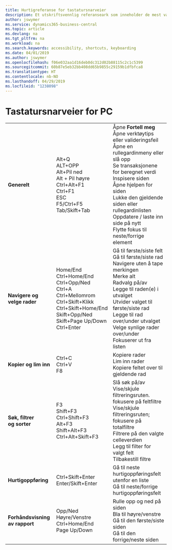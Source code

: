 ```yaml
---
title: Hurtigreferanse for tastatursnarveier
description: Et utskriftsvennlig referanseark som inneholder de mest vanlige tastatursnarveiene.
author: jswymer
ms.service: dynamics365-business-central
ms.topic: article
ms.devlang: na
ms.tgt_pltfrm: na
ms.workload: na
ms.search.keywords: accessibility, shortcuts, keyboarding
ms.date: 04/01/2019
ms.author: jswymer
ms.openlocfilehash: f06e032aa1d16deb0dc312d02b88115c2c1c5399
ms.sourcegitcommit: 60b87e5eb32bb408dd65b9855c29159b1dfbfca8
ms.translationtype: HT
ms.contentlocale: nb-NO
ms.lasthandoff: 04/29/2019
ms.locfileid: "1238098"
---
```

# <a name="pc-keyboard-shortcuts"></a>Tastatursnarveier for PC

||||  
|----------------|-----------|----------------|
|**Generelt**|Alt+Q<br />ALT+OPP<br />Alt+Pil ned<br />Alt + Pil høyre<br />Ctrl+Alt+F1<br />Ctrl+F1<br />ESC<br />F5/Ctrl+F5<br />Tab/Skift+Tab<br />|Åpne **Fortell meg**<br />Åpne verktøytips eller valideringsfeil<br />Åpne en rullegardinmeny eller slå opp<br />Se transaksjonene for beregnet verdi<br />Inspisere siden<br />Åpne hjelpen for siden<br />Lukke den gjeldende siden eller rullegardinlisten<br />Oppdatere / laste inn side på nytt<br />Flytte fokus til neste/forrige element|
|**Navigere og<br />velge rader**| Home/End<br />Ctrl+Home/End <br />Ctrl+Opp/Ned<br />Ctrl+A <br />Ctrl+Mellomrom<br />Ctrl+Skift+Klikk<br />Ctrl+Skift+Home/End<br />Skift+Opp/Ned<br />Skift+Page Up/Down<br />Ctrl+Enter| Gå til første/siste felt<br />Gå til første/siste rad<br />Navigere uten å tape merkingen<br />Merke alt<br />Radvalg på/av<br /> Legge til raden(e) i utvalget<br />Utvider valget til første/siste rad<br />Legge til rad over/under utvalget<br />Velge synlige rader over/under <br />Fokuserer ut fra listen|
|**Kopier og lim inn**|Ctrl+C<br />Ctrl+V<br />F8|Kopiere rader<br />Lim inn rader<br />Kopiere feltet over til gjeldende rad|
|**Søk, filtrer <br />og sorter**|F3<br />Shift+F3<br />Ctrl+Shift+F3<br />Alt+F3<br />Shift+Alt+F3<br />Ctrl+Alt+Skift+F3|Slå søk på/av<br />Vise/skjule filtreringsruten. fokusere på feltfiltre<br />Vise/skjule filtreringsruten; fokusere på totalfiltre<br />Filtrere på den valgte celleverdien<br />Legg til filter for valgt felt<br />Tilbakestill filtre|
|**Hurtigoppføring**|Ctrl+Skift+Enter<br />Enter/Skift+Enter|Gå til neste hurtigoppføringsfelt utenfor en liste<br />Gå til neste/forrige hurtigoppføringsfelt|
|**Forhåndsvisning av rapport**|Opp/Ned<br />Høyre/Venstre<br />Ctrl+Home/End<br />Page Up/Down|Rulle opp og ned på siden<br />Bla til høyre/venstre <br />Gå til den første/siste siden<br />Gå til den forrige/neste siden|
